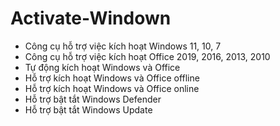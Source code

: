 # Activate-Windown 

- Công cụ hỗ trợ việc kích hoạt Windows 11, 10, 7
- Công cụ hỗ trợ việc kích hoạt Office 2019, 2016, 2013, 2010
- Tự động kích hoạt Windows và Office
- Hỗ trợ kích hoạt Windows và Office offline
- Hỗ trợ kích hoạt Windows và Office online
- Hỗ trợ bật tắt Windows Defender
- Hỗ trợ bật tắt Windows Update